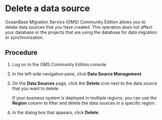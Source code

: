 # Delete a data source

OceanBase Migration Service (OMS) Community Edition allows you to delete data sources that you have created. This operation does not affect your database or the projects that are using the database for data migration or synchronization.

## Procedure

1. Log on to the OMS Community Edition console.

2. In the left-side navigation pane, click **Data Source Management**.

3. On the **Data Sources** page, click the **Delete** icon next to the data source that you want to delete.

   If your business system is deployed in multiple regions, you can use the **Region** column to filter and delete the data sources in a specific region.

4. In the dialog box that appears, click **Delete**.
